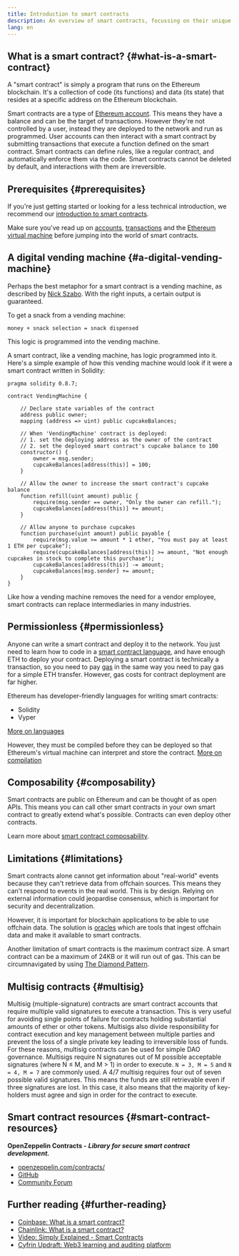 ```yaml
---
title: Introduction to smart contracts
description: An overview of smart contracts, focussing on their unique characteristics and limitations.
lang: en
---
```


## What is a smart contract? {#what-is-a-smart-contract}

A "smart contract" is simply a program that runs on the Ethereum blockchain. It's a collection of code (its functions) and data (its state) that resides at a specific address on the Ethereum blockchain.

Smart contracts are a type of [Ethereum account](/developers/docs/accounts/). This means they have a balance and can be the target of transactions. However they're not controlled by a user, instead they are deployed to the network and run as programmed. User accounts can then interact with a smart contract by submitting transactions that execute a function defined on the smart contract. Smart contracts can define rules, like a regular contract, and automatically enforce them via the code. Smart contracts cannot be deleted by default, and interactions with them are irreversible.

## Prerequisites {#prerequisites}

If you're just getting started or looking for a less technical introduction, we recommend our [introduction to smart contracts](/smart-contracts/).

Make sure you've read up on [accounts](/developers/docs/accounts/), [transactions](/developers/docs/transactions/) and the [Ethereum virtual machine](/developers/docs/evm/) before jumping into the world of smart contracts.

## A digital vending machine {#a-digital-vending-machine}

Perhaps the best metaphor for a smart contract is a vending machine, as described by [Nick Szabo](https://unenumerated.blogspot.com/). With the right inputs, a certain output is guaranteed.

To get a snack from a vending machine:

```
money + snack selection = snack dispensed
```

This logic is programmed into the vending machine.

A smart contract, like a vending machine, has logic programmed into it. Here's a simple example of how this vending machine would look if it were a smart contract written in Solidity:

```solidity
pragma solidity 0.8.7;

contract VendingMachine {

    // Declare state variables of the contract
    address public owner;
    mapping (address => uint) public cupcakeBalances;

    // When 'VendingMachine' contract is deployed:
    // 1. set the deploying address as the owner of the contract
    // 2. set the deployed smart contract's cupcake balance to 100
    constructor() {
        owner = msg.sender;
        cupcakeBalances[address(this)] = 100;
    }

    // Allow the owner to increase the smart contract's cupcake balance
    function refill(uint amount) public {
        require(msg.sender == owner, "Only the owner can refill.");
        cupcakeBalances[address(this)] += amount;
    }

    // Allow anyone to purchase cupcakes
    function purchase(uint amount) public payable {
        require(msg.value >= amount * 1 ether, "You must pay at least 1 ETH per cupcake");
        require(cupcakeBalances[address(this)] >= amount, "Not enough cupcakes in stock to complete this purchase");
        cupcakeBalances[address(this)] -= amount;
        cupcakeBalances[msg.sender] += amount;
    }
}
```

Like how a vending machine removes the need for a vendor employee, smart contracts can replace intermediaries in many industries.

## Permissionless {#permissionless}

Anyone can write a smart contract and deploy it to the network. You just need to learn how to code in a [smart contract language](/developers/docs/smart-contracts/languages/), and have enough ETH to deploy your contract. Deploying a smart contract is technically a transaction, so you need to pay [gas](/developers/docs/gas/) in the same way you need to pay gas for a simple ETH transfer. However, gas costs for contract deployment are far higher.

Ethereum has developer-friendly languages for writing smart contracts:

- Solidity
- Vyper

[More on languages](/developers/docs/smart-contracts/languages/)

However, they must be compiled before they can be deployed so that Ethereum's virtual machine can interpret and store the contract. [More on compilation](/developers/docs/smart-contracts/compiling/)

## Composability {#composability}

Smart contracts are public on Ethereum and can be thought of as open APIs. This means you can call other smart contracts in your own smart contract to greatly extend what's possible. Contracts can even deploy other contracts.

Learn more about [smart contract composability](/developers/docs/smart-contracts/composability/).

## Limitations {#limitations}

Smart contracts alone cannot get information about "real-world" events because they can't retrieve data from offchain sources. This means they can't respond to events in the real world. This is by design. Relying on external information could jeopardise consensus, which is important for security and decentralization.

However, it is important for blockchain applications to be able to use offchain data. The solution is [oracles](/developers/docs/oracles/) which are tools that ingest offchain data and make it available to smart contracts.

Another limitation of smart contracts is the maximum contract size. A smart contract can be a maximum of 24KB or it will run out of gas. This can be circumnavigated by using [The Diamond Pattern](https://eips.ethereum.org/EIPS/eip-2535).

## Multisig contracts {#multisig}

Multisig (multiple-signature) contracts are smart contract accounts that require multiple valid signatures to execute a transaction. This is very useful for avoiding single points of failure for contracts holding substantial amounts of ether or other tokens. Multisigs also divide responsibility for contract execution and key management between multiple parties and prevent the loss of a single private key leading to irreversible loss of funds. For these reasons, multisig contracts can be used for simple DAO governance. Multisigs require N signatures out of M possible acceptable signatures (where N ≤ M, and M > 1) in order to execute. `N = 3, M = 5` and `N = 4, M = 7` are commonly used. A 4/7 multisig requires four out of seven possible valid signatures. This means the funds are still retrievable even if three signatures are lost. In this case, it also means that the majority of key-holders must agree and sign in order for the contract to execute.

## Smart contract resources {#smart-contract-resources}

**OpenZeppelin Contracts -** **_Library for secure smart contract development._**

- [openzeppelin.com/contracts/](https://openzeppelin.com/contracts/)
- [GitHub](https://github.com/OpenZeppelin/openzeppelin-contracts)
- [Community Forum](https://forum.openzeppelin.com/c/general/16)

## Further reading {#further-reading}

- [Coinbase: What is a smart contract?](https://www.coinbase.com/learn/crypto-basics/what-is-a-smart-contract)
- [Chainlink: What is a smart contract?](https://chain.link/education/smart-contracts)
- [Video: Simply Explained - Smart Contracts](https://youtu.be/ZE2HxTmxfrI)
- [Cyfrin Updraft: Web3 learning and auditing platform](https://updraft.cyfrin.io)
